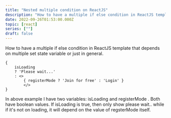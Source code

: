 ```yaml
---
title: "Nested multiple condition on ReactJS"
description: "How to have a multiple if else condition in ReactJS template that depends on multiple set state variable or just in general"
date: 2022-09-26T01:53:00.000Z
topic: [react]
series: [""]
draft: false
---
```

How to have a multiple if else condition in ReactJS template that depends on multiple set state variable or just in general.

```
{
    isLoading 
    ? 'Please wait...' 
    : <>
        { registerMode ? 'Join for free' : 'Login' }     
        </>
}
```

In above example I have two variables: isLoading and registerMode . Both have boolean values. 
If isLoading is true, then only show please wait.. while if it's not on loading, it will depend on the value of regsterMode itself.
